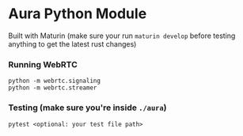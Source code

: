 # Aura Python Module

Built with Maturin (make sure your run `maturin develop` before testing anything to get the latest rust changes)

### Running WebRTC

```
python -m webrtc.signaling
python -m webrtc.streamer
```

### Testing (make sure you're inside `./aura`)

```
pytest <optional: your test file path>
```
